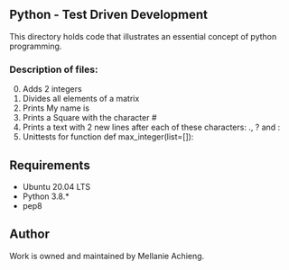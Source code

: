 ## Python - Test Driven Development
This directory holds code that illustrates an essential concept of python programming.

### Description of files:
0. Adds 2 integers
1. Divides all elements of a matrix
2. Prints My name is <first name> <last name>
3. Prints a Square with the character #
4. Prints a text with 2 new lines after each of these characters: ., ? and :
5. Unittests for function def max_integer(list=[]):


## Requirements
* Ubuntu 20.04 LTS
* Python 3.8.*
* pep8 


## Author
Work is owned and maintained by Mellanie Achieng.   
